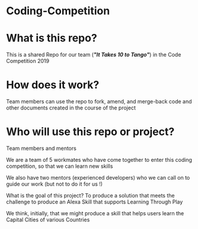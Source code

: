 # Coding-Competition

# What is this repo?
This is a shared Repo for our team (**_"It Takes 10 to Tango"_**) in the Code Competition 2019

# How does it work?

Team members can use the repo to fork, amend, and merge-back code and other documents created in the course of the project

# Who will use this repo or project?
Team members and mentors

We are a team of 5 workmates who have come together to enter this coding competition, so that we can learn new skills

We also have two mentors (experienced developers) who we can call on to guide our work (but not to do it for us !)

What is the goal of this project?
To produce a solution that meets the challenge to produce an Alexa Skill that supports Learning Through Play

We think, initially, that we might produce a skill that helps users learn the Capital Cities of various Countries
